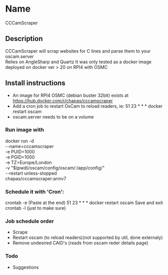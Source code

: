 # Name
CCCamScraper

## Description
CCCamScraper will scrap websites for C lines and parse them to your oscam.server  
Relies on AngleSharp and Quartz
It was only tested as a docker image deployed on docker ver > 20 on RPI4 with OSMC

## Install instructions
 * An image for RPI4 OSMC (debian buster 32bit) exists at https://hub.docker.com/r/chapas/cccamscraper
 * Add a cron job to restart OsCam to reload readers, ie: 51 23 * * * docker restart oscam 
 * oscam.server needs to be on a volume

 ### Run image with
 docker run -d \
--name=cccamscraper \
-e PUID=1000 \
-e PGID=1000 \
-e TZ=Europe/London \
-v "$(pwd)/oscam/config/oscam/:/app/config/" \
--restart unless-stopped \
chapas/cccamscraper:armv7

### Schedule it with 'Cron':
crontab -e
(Paste at the end)
51 23 * * * docker restart oscam
Save and exit
crontab -l (just to make sure)

### Job schedule order
 - Scrape
 - Restart oscam (to reload readers)(not supported by util, done externaly) 
 - Remove undesired CAID's (reads from oscam reder details page)

### Todo
 - Suggestions